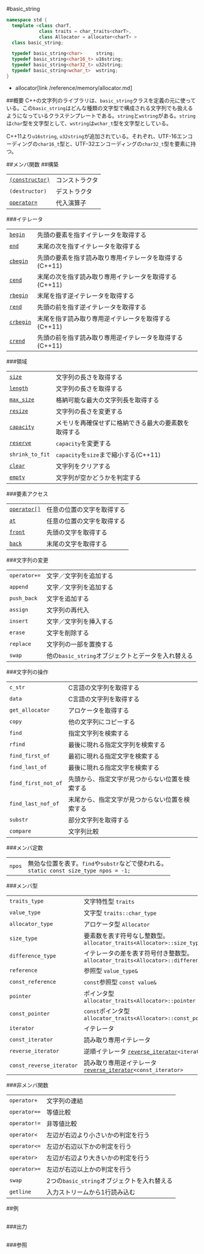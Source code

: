 #basic_string
```cpp
namespace std {
  template <class charT,
            class traits = char_traits<charT>,
            class Allocator = allocator<charT> >
  class basic_string;

  typedef basic_string<char>     string;
  typedef basic_string<char16_t> u16string;
  typedef basic_string<char32_t> u32string;
  typedef basic_string<wchar_t>  wstring;
}
```
* allocator[link /reference/memory/allocator.md]

##概要
C++の文字列のライブラリは、`basic_string`クラスを定義の元に使っている。この`basic_string`はどんな種類の文字型で構成される文字列でも扱えるようになっているクラステンプレートである。`string`と`wstring`がある。`string`は`char`型を文字型として、`wstring`は`wchar_t`型を文字型としている。


C++11より`u16string`, `u32string`が追加されている。それぞれ、UTF-16エンコーディングの`char16_t`型と、UTF-32エンコーディングの`char32_t`型を要素に持つ。


##メンバ関数
##構築

| | |
|----------------------------------------------------------------------------------------------------------------------------|-----------------------|
| [`(constructor)`](./basic_string/basic_string.md) | コンストラクタ |
| `(destructor)` | デストラクタ |
| [`operator=`](./basic_string/op_assign.md) | 代入演算子 |

###イテレータ

| | |
|----------------------------------------------------------------------------------------------------------------|---------------------------------------------------------------------------------|
| [`begin`](./basic_string/begin.md) | 先頭の要素を指すイテレータを取得する |
| [`end`](./basic_string/end.md) | 末尾の次を指すイテレータを取得する |
| [`cbegin`](./basic_string/begin.md) | 先頭の要素を指す読み取り専用イテレータを取得する(C++11) |
| [`cend`](./basic_string/end.md) | 末尾の次を指す読み取り専用イテレータを取得する(C++11) |
| [`rbegin`](./basic_string/rbegin.md) | 末尾を指す逆イテレータを取得する |
| [`rend`](./basic_string/rend.md) | 先頭の前を指す逆イテレータを取得する |
| [`crbegin`](./basic_string/rbegin.md) | 末尾を指す読み取り専用逆イテレータを取得する(C++11) |
| [`crend`](./basic_string/rend.md) | 先頭の前を指す読み取り専用逆イテレータを取得する(C++11) |

###領域

| | |
|-------------------------------------------------------------------------------------------------------------------|--------------------------------------------------------------------------------|
| [`size`](./basic_string/size.md) | 文字列の長さを取得する |
| [`length`](./basic_string/size.md) | 文字列の長さを取得する |
| [`max_size`](./basic_string/max_size.md) | 格納可能な最大の文字列長を取得する |
| [`resize`](./basic_string/resize.md) | 文字列の長さを変更する |
| [`capacity`](./basic_string/capacity.md) | メモリを再確保せずに格納できる最大の要素数を取得する |
| [`reserve`](./basic_string/reserve.md) | `capacity`を変更する |
| `shrink_to_fit` | `capacity`を`size`まで縮小する(C++11) |
| [`clear`](./basic_string/clear.md) | 文字列をクリアする |
| [`empty`](./basic_string/empty.md) | 文字列が空かどうかを判定する |


###要素アクセス

| | |
|------------------------------------------------------------------------------------------------------------------|-----------------------------------------|
| [`operator[]`](./basic_string/op_at.md) | 任意の位置の文字を取得する |
| [`at`](./basic_string/at.md) | 任意の位置の文字を取得する |
| [`front`](./basic_string/front.md) | 先頭の文字を取得する |
| [`back`](./basic_string/back.md) | 末尾の文字を取得する |


###文字列の変更

| | |
|-------------------------|---------------------------------------------------------------------------------|
| `operator+=` | 文字／文字列を追加する |
| `append` | 文字／文字列を追加する |
| `push_back` | 文字を追加する |
| `assign` | 文字列の再代入 |
| `insert` | 文字／文字列を挿入する |
| `erase` | 文字を削除する |
| `replace` | 文字列の一部を置換する |
| `swap` | 他の`basic_string`オブジェクトとデータを入れ替える |


###文字列の操作

| | |
|--------------------------------|-----------------------------------------------------------------------|
| `c_str` | C言語の文字列を取得する |
| `data` | C言語の文字列を取得する |
| `get_allocator` | アロケータを取得する |
| `copy` | 他の文字列にコピーする |
| `find` | 指定文字列を検索する |
| `rfind` | 最後に現れる指定文字列を検索する |
| `find_first_of` | 最初に現れる指定文字を検索する |
| `find_last_of` | 最後に現れる指定文字を検索する |
| `find_first_not_of` | 先頭から、指定文字が見つからない位置を検索する |
| `find_last_nof_of` | 末尾から、指定文字が見つからない位置を検索する |
| `substr` | 部分文字列を取得する |
| `compare` | 文字列比較 |


###メンバ定数

| | |
|-------------------|--------------------------------------------------------------------------------------------------------------------------------------------|
| `npos` | 無効な位置を表す。`find`や`substr`などで使われる。<br/>`static const size_type npos = -1;` |


###メンバ型

| | |
|-------------------------------------|-----------------------------------------------------------------------------------------------------------------------------------------------------------------------------------------------------------------------------|
| `traits_type` | 文字特性型 `traits` |
| `value_type` | 文字型 `traits::char_type` |
| `allocator_type` | アロケータ型 `Allocator` |
| `size_type` | 要素数を表す符号なし整数型。<br/> `allocator_traits<Allocator>::size_type` |
| `difference_type` | イテレータの差を表す符号付き整数型。 `allocator_traits<Allocator>::difference_type` |
| `reference` | 参照型 `value_type&` |
| `const_reference` | `const`参照型 `const value&` |
| `pointer` | ポインタ型 `allocator_traits<Allocator>::pointer` |
| `const_pointer` | `const`ポインタ型 `allocator_traits<Allocator>::const_pointer` |
| `iterator` | イテレータ |
| `const_iterator` | 読み取り専用イテレータ |
| `reverse_iterator` | 逆順イテレータ [`reverse_iterator`](/reference/iterator/reverse_iterator.md)`<iterator>` |
| `const_reverse_iterator` | 読み取り専用逆イテレータ [`reverse_iterator`](/reference/iterator/reverse_iterator.md)`<const_iterator>` |


###非メンバ関数

| | |
|-------------------------|----------------------------------------------------------------------|
| `operator+` | 文字列の連結 |
| `operator==` | 等値比較 |
| `operator!=` | 非等値比較 |
| `operator<` | 左辺が右辺より小さいかの判定を行う |
| `operator<=` | 左辺が右辺以下かの判定を行う |
| `operator>` | 左辺が右辺より大きいかの判定を行う |
| `operator>=` | 左辺が右辺以上かの判定を行う |
| `swap` | 2つの`basic_string`オブジェクトを入れ替える |
| `getline` | 入力ストリームから1行読み込む |


##例
```cpp
```

###出力
```
```

###参照

